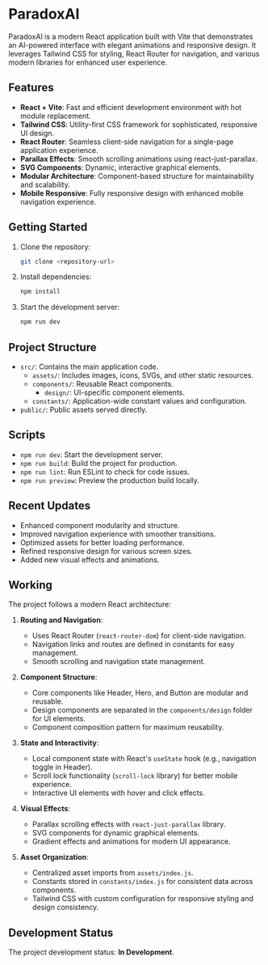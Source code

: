 # ParadoxAI

ParadoxAI is a modern React application built with Vite that demonstrates an AI-powered interface with elegant animations and responsive design. It leverages Tailwind CSS for styling, React Router for navigation, and various modern libraries for enhanced user experience.

## Features

- **React + Vite**: Fast and efficient development environment with hot module replacement.
- **Tailwind CSS**: Utility-first CSS framework for sophisticated, responsive UI design.
- **React Router**: Seamless client-side navigation for a single-page application experience.
- **Parallax Effects**: Smooth scrolling animations using react-just-parallax.
- **SVG Components**: Dynamic, interactive graphical elements.
- **Modular Architecture**: Component-based structure for maintainability and scalability.
- **Mobile Responsive**: Fully responsive design with enhanced mobile navigation experience.

## Getting Started

1. Clone the repository:

   ```bash
   git clone <repository-url>
   ```

2. Install dependencies:

   ```bash
   npm install
   ```

3. Start the development server:

   ```bash
   npm run dev
   ```

## Project Structure

- `src/`: Contains the main application code.
  - `assets/`: Includes images, icons, SVGs, and other static resources.
  - `components/`: Reusable React components.
    - `design/`: UI-specific component elements.
  - `constants/`: Application-wide constant values and configuration.
- `public/`: Public assets served directly.

## Scripts

- `npm run dev`: Start the development server.
- `npm run build`: Build the project for production.
- `npm run lint`: Run ESLint to check for code issues.
- `npm run preview`: Preview the production build locally.

## Recent Updates

- Enhanced component modularity and structure.
- Improved navigation experience with smoother transitions.
- Optimized assets for better loading performance.
- Refined responsive design for various screen sizes.
- Added new visual effects and animations.

## Working

The project follows a modern React architecture:

1. **Routing and Navigation**:

   - Uses React Router (`react-router-dom`) for client-side navigation.
   - Navigation links and routes are defined in constants for easy management.
   - Smooth scrolling and navigation state management.

2. **Component Structure**:

   - Core components like Header, Hero, and Button are modular and reusable.
   - Design components are separated in the `components/design` folder for UI elements.
   - Component composition pattern for maximum reusability.

3. **State and Interactivity**:

   - Local component state with React's `useState` hook (e.g., navigation toggle in Header).
   - Scroll lock functionality (`scroll-lock` library) for better mobile experience.
   - Interactive UI elements with hover and click effects.

4. **Visual Effects**:

   - Parallax scrolling effects with `react-just-parallax` library.
   - SVG components for dynamic graphical elements.
   - Gradient effects and animations for modern UI appearance.

5. **Asset Organization**:
   - Centralized asset imports from `assets/index.js`.
   - Constants stored in `constants/index.js` for consistent data across components.
   - Tailwind CSS with custom configuration for responsive styling and design consistency.

## Development Status

The project development status: **In Development**.
